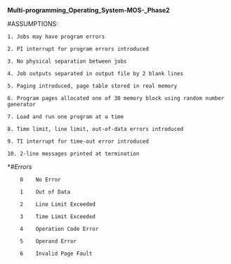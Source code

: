**Multi-programming_Operating_System-MOS-_Phase2**

#ASSUMPTIONS:

    1. Jobs may have program errors

    2. PI interrupt for program errors introduced

    3. No physical separation between jobs

    4. Job outputs separated in output file by 2 blank lines

    5. Paging introduced, page table stored in real memory

    6. Program pages allocated one of 30 memory block using random number generator

    7. Load and run one program at a time

    8. Time limit, line limit, out-of-data errors introduced

    9. TI interrupt for time-out error introduced

    10. 2-line messages printed at termination

**#Errors*

        0    No Error
        
        1    Out of Data
        
        2    Line Limit Exceeded
        
        3    Time Limit Exceeded
        
        4    Operation Code Error
        
        5    Operand Error
        
        6    Invalid Page Fault
        
        
        
